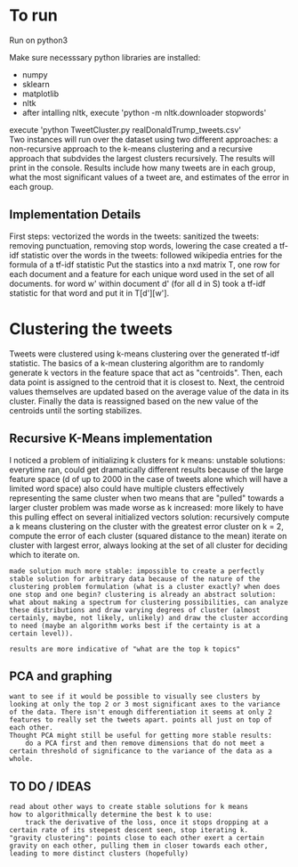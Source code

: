 # To run #
Run on python3   

Make sure necesssary python libraries are installed:   
  - numpy  
  - sklearn  
  - matplotlib  
  - nltk   
  - after intalling nltk, execute 'python -m nltk.downloader stopwords'  

execute 'python TweetCluster.py realDonaldTrump_tweets.csv'  
Two instances will run over the dataset using two different approaches: a non-recursive approach to the k-means clustering and a recursive approach that subdvides the largest clusters recursively. The results will print in the console. Results include how many tweets are in each group, what the most significant values of a tweet are, and estimates of the error in each group. 

## Implementation Details ##

First steps: 
vectorized the words in the tweets:
	sanitized the tweets: removing punctuation, removing stop words, lowering the case
created a tf-idf statistic over the words in the tweets: 
	followed wikipedia entries for the formula of a tf-idf statistic 
	Put the stastics into a nxd matrix T, one row for each document and a feature for each unique word used in the set of all documents.
	for word w' within document d' (for all d in S) took a tf-idf statistic for that word and put it in T[d'][w']. 

# Clustering the tweets #
Tweets were clustered using k-means clustering over the generated tf-idf statistic. The basics of a k-mean clustering algorithm are to randomly generate k vectors in the feature space that act as "centroids". Then, each data point is assigned to the centroid that it is closest to. Next, the centroid values themselves are updated based on the average value of the data in its cluster. Finally the data is reassigned based on the new value of the centroids until the sorting stabilizes.   


## Recursive K-Means implementation ##
I noticed a problem of initializing k clusters for k means: 
		unstable solutions: everytime ran, could get dramatically different results
		because of the large feature space (d of up to 2000 in the case of tweets alone which will have a limited word space)
		also could have multiple clusters effectively representing the same cluster when two means that are "pulled" towards a larger cluster
	problem was made worse as k increased:
		more likely to have this pulling effect on several initialized vectors 
	solution: recursively compute a k means clustering on the cluster with the greatest error
		cluster on k = 2, compute the error of each cluster (squared distance to the mean) 
		iterate on cluster with largest error, always looking at the set of all cluster for deciding which to iterate on.

	made solution much more stable: impossible to create a perfectly stable solution for arbitrary data because of the nature of the clustering problem formulation (what is a cluster exactly? when does one stop and one begin? clustering is already an abstract solution: what about making a spectrum for clustering possibilities, can analyze these distributions and draw varying degrees of cluster (almost certainly, maybe, not likely, unlikely) and draw the cluster according to need (maybe an algorithm works best if the certainty is at a certain level)).
	
	results are more indicative of "what are the top k topics"  


## PCA and graphing ##
	want to see if it would be possible to visually see clusters by looking at only the top 2 or 3 most significant axes to the variance of the data. There isn't enough differentiation it seems at only 2 features to really set the tweets apart. points all just on top of each other. 
	Thought PCA might still be useful for getting more stable results: 
		do a PCA first and then remove dimensions that do not meet a certain threshold of significance to the variance of the data as a whole. 
	

## TO DO / IDEAS ##
	read about other ways to create stable solutions for k means
	how to algorithmically determine the best k to use:
		track the derivative of the loss, once it stops dropping at a certain rate of its steepest descent seen, stop iterating k. 
	"gravity clustering": points close to each other exert a certain gravity on each other, pulling them in closer towards each other, leading to more distinct clusters (hopefully)
